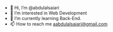 - 👋 Hi, I’m @abdulalsaiari
- 👀 I’m interested in Web Development
- 🌱 I’m currently learning Back-End.
- 📫 How to reach me aabdulalsaiari@gmail.com

